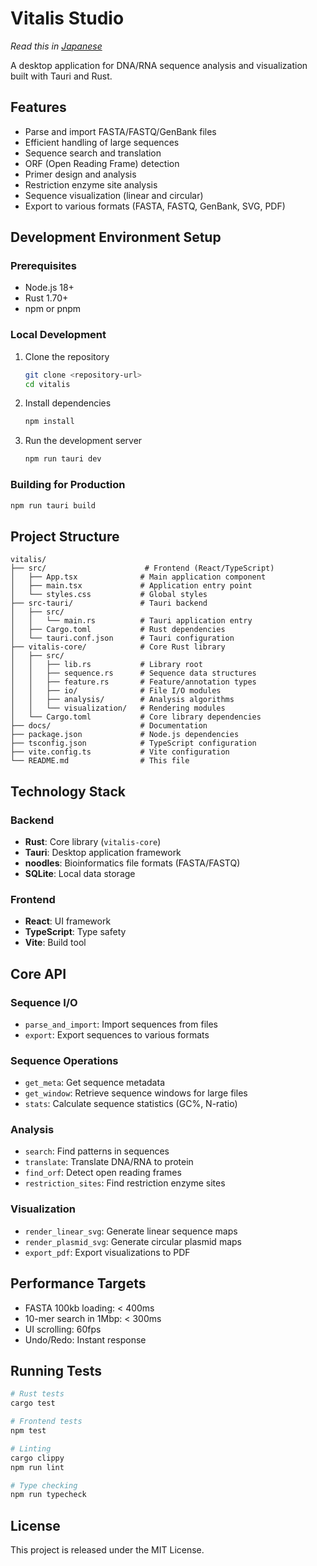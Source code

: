 # Vitalis Studio

_Read this in [Japanese](README_ja.md)_

A desktop application for DNA/RNA sequence analysis and visualization built with Tauri and Rust.

## Features

- Parse and import FASTA/FASTQ/GenBank files
- Efficient handling of large sequences
- Sequence search and translation
- ORF (Open Reading Frame) detection
- Primer design and analysis
- Restriction enzyme site analysis
- Sequence visualization (linear and circular)
- Export to various formats (FASTA, FASTQ, GenBank, SVG, PDF)

## Development Environment Setup

### Prerequisites

- Node.js 18+
- Rust 1.70+
- npm or pnpm

### Local Development

1. Clone the repository

   ```bash
   git clone <repository-url>
   cd vitalis
   ```

2. Install dependencies

   ```bash
   npm install
   ```

3. Run the development server

   ```bash
   npm run tauri dev
   ```

### Building for Production

```bash
npm run tauri build
```

## Project Structure

```
vitalis/
├── src/                      # Frontend (React/TypeScript)
│   ├── App.tsx              # Main application component
│   ├── main.tsx             # Application entry point
│   └── styles.css           # Global styles
├── src-tauri/               # Tauri backend
│   ├── src/
│   │   └── main.rs          # Tauri application entry
│   ├── Cargo.toml           # Rust dependencies
│   └── tauri.conf.json      # Tauri configuration
├── vitalis-core/            # Core Rust library
│   ├── src/
│   │   ├── lib.rs           # Library root
│   │   ├── sequence.rs      # Sequence data structures
│   │   ├── feature.rs       # Feature/annotation types
│   │   ├── io/              # File I/O modules
│   │   ├── analysis/        # Analysis algorithms
│   │   └── visualization/   # Rendering modules
│   └── Cargo.toml           # Core library dependencies
├── docs/                    # Documentation
├── package.json             # Node.js dependencies
├── tsconfig.json            # TypeScript configuration
├── vite.config.ts           # Vite configuration
└── README.md                # This file
```

## Technology Stack

### Backend
- **Rust**: Core library (`vitalis-core`)
- **Tauri**: Desktop application framework
- **noodles**: Bioinformatics file formats (FASTA/FASTQ)
- **SQLite**: Local data storage

### Frontend
- **React**: UI framework
- **TypeScript**: Type safety
- **Vite**: Build tool

## Core API

### Sequence I/O
- `parse_and_import`: Import sequences from files
- `export`: Export sequences to various formats

### Sequence Operations
- `get_meta`: Get sequence metadata
- `get_window`: Retrieve sequence windows for large files
- `stats`: Calculate sequence statistics (GC%, N-ratio)

### Analysis
- `search`: Find patterns in sequences
- `translate`: Translate DNA/RNA to protein
- `find_orf`: Detect open reading frames
- `restriction_sites`: Find restriction enzyme sites

### Visualization
- `render_linear_svg`: Generate linear sequence maps
- `render_plasmid_svg`: Generate circular plasmid maps
- `export_pdf`: Export visualizations to PDF

## Performance Targets

- FASTA 100kb loading: < 400ms
- 10-mer search in 1Mbp: < 300ms
- UI scrolling: 60fps
- Undo/Redo: Instant response

## Running Tests

```bash
# Rust tests
cargo test

# Frontend tests
npm test

# Linting
cargo clippy
npm run lint

# Type checking
npm run typecheck
```

## License

This project is released under the MIT License.
